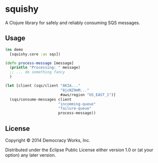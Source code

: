 # squishy

A Clojure library for safely and reliably consuming SQS messages.

## Usage

```clj
(ns demo
  [squishy.core :as sqs])

(defn process-message [message]
  (println "Processing: " message)
  ;; ... do something fancy
  )

(let [client (sqs/client "AKIA..."
                         "8jcNZ9mM..."
                         #aws/region "US_EAST_1")]
  (sqs/consume-messages client
                        "incomming-queue"
                        "failure-queue"
                        process-message))
```

## License

Copyright © 2014 Democracy Works, Inc.

Distributed under the Eclipse Public License either version 1.0 or (at
your option) any later version.
